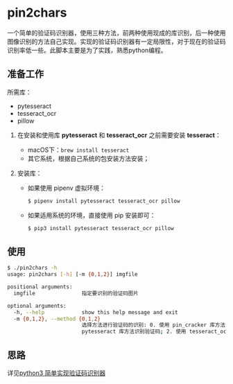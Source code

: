 # pin2chars 

一个简单的验证码识别器，使用三种方法，前两种使用现成的库识别，后一种使用图像识别的方法自己实现。实现的验证码识别器有一定局限性，对于现在的验证码识别率低一些。此脚本主要是为了实践，熟悉python编程。

## 准备工作

所需库：

- pytesseract
- tesseract_ocr
- pillow

1. 在安装和使用库 **pytesseract** 和 **tesseract_ocr** 之前需要安装 **tesseract**：

    - macOS下：`brew install tesseract`
    - 其它系统，根据自己系统的包安装方法安装；

2. 安装库：

    - 如果使用 pipenv 虚拟环境：

        ```sh
        $ pipenv install pytesseract tesseract_ocr pillow
        ```

    - 如果适用系统的环境，直接使用 pip 安装即可：

        ```sh
        $ pip3 install pytesseract tesseract_ocr pillow
        ```

## 使用

```sh
$ ./pin2chars -h
usage: pin2chars [-h] [-m {0,1,2}] imgfile

positional arguments:
  imgfile               指定要识别的验证码图片

optional arguments:
  -h, --help            show this help message and exit
  -m {0,1,2}, --method {0,1,2}
                        选择方法进行验证码的识别: 0. 使用 pin_cracker 库方法识别验证码; 1. 使用
                        pytesseract 库方法识别验证码; 2. 使用 tesseract_ocr 库方法识别验证码;
```

## 思路

详见[python3 简单实现验证码识别器](https://www.smslit.top/2018/10/12/verification_code_chars)
